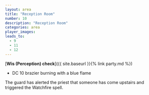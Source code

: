 ```yaml
---
layout: area
title: "Reception Room"
number: 10
description: "Reception Room"
categories: area
player_images:
leads_to:
  - 9
  - 11
  - 12
---
```



[**Wis (Perception) check**]({{ site.baseurl }}{% link party.md %})
* DC 10 brazier burning with a blue flame

The guard has alerted the priest that someone has come upstairs and triggered the Watchfire spell.
